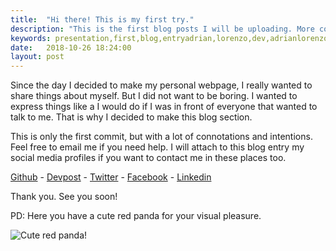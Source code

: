 ```yaml
---
title:  "Hi there! This is my first try."
description: "This is the first blog posts I will be uploading. More content coming soon!"
keywords: presentation,first,blog,entryadrian,lorenzo,dev,adrianlorenzodev,hardware,software,apps,development,github
date:   2018-10-26 18:24:00
layout: post
---
```


Since the day I decided to make my personal webpage, I really wanted to share things about myself. But I did not want to be boring. I wanted to express things like a I would do if I was in front of everyone that wanted to talk to me. That is why I decided to make this blog section.

This is only the first commit, but with a lot of connotations and intentions. Feel free to email me if you need help. I will attach to this blog entry my social media profiles if you want to contact me in these places too.

[Github](https://github.com/AdrianLorenzoDev) -
[Devpost](https://devpost.com/AdrianLorenzoDev) -
[Twitter](https://twitter.com/0x258e) -
[Facebook](https://www.facebook.com/adrianlorenzomelian) -
[Linkedin](https://www.linkedin.com/in/adrianlorenzomelian/)

Thank you. See you soon!

PD: Here you have a cute red panda for your visual pleasure.

<img src="{{site.baseurl}}/res/img/red-panda.jpg" class="ph mx-auto d-block img-thumbnail zoom" alt="Cute red panda!">